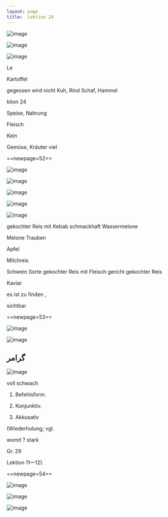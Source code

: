 ```yaml
---
layout: page
title:  Lektion 24
---
```



![image](assets/s/054.png-03.png)

![image](assets/s/2col/054.png-07_1L.png)

![image](assets/s/2col/054.png-07_2R.png)

Le

Kartoffel

gegessen wird nicht Kuh, Rind Schaf, Hammel



ktion 24

Speise, Nahrung

Fleisch

Kein

Gemüse, Kräuter viel



==newpage=52==

![image](assets/s/2col/055.png-02_1L.png)

![image](assets/s/2col/055.png-02_2R.png)

![image](assets/s/055.png-03.png)

![image](assets/s/2col/055.png-04_1L.png)

![image](assets/s/2col/055.png-04_2R.png)

gekochter Reis mit Kebab schmackhaft Wassermelone

Melone Trauben

Apfel

Milchreis



Schwein Sorte gekochter Reis mit Fleisch gericht gekochter Reis

Kaviar

es ist zu finden ,

sichtbar



==newpage=53==

![image](assets/s/2col/056.png-02_1L.png)

![image](assets/s/2col/056.png-02_2R.png)

## گرامر

![image](assets/s/056.png-04.png)

voll schwach

1. Befehlsform.

2. Konjunktiv.

3. Akkusativ

(Wiederholung; vgl.



womit ? stark

Gr. 29

Lektion 11—12).



==newpage=54==

![image](assets/s/057.png-02.png)

![image](assets/s/2col/057.png-03_1L.png)

![image](assets/s/2col/057.png-03_2R.png)


